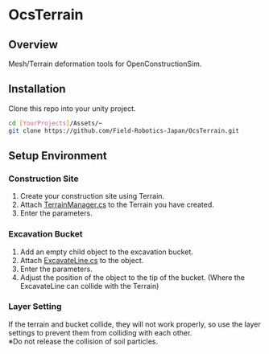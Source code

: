 # OcsTerrain

## Overview

Mesh/Terrain deformation tools for OpenConstructionSim.

## Installation

Clone this repo into your unity project.

```bash
cd [YourProjects]/Assets/~
git clone https://github.com/Field-Robotics-Japan/OcsTerrain.git
```

## Setup Environment
### Construction Site

1. Create your construction site using Terrain.
1. Attach [TerrainManager.cs](./Scripts/TerrainManager.cs) to the Terrain you have created.
1. Enter the parameters.

### Excavation Bucket

1. Add an empty child object to the excavation bucket.
1. Attach [ExcavateLine.cs](./Scripts/ExcavateLine.cs) to the object.
1. Enter the parameters.
1. Adjust the position of the object to the tip of the bucket. (Where the ExcavateLine can collide with the Terrain)

### Layer Setting

If the terrain and bucket collide, they will not work properly, so use the layer settings to prevent them from colliding with each other.  
※Do not release the collision of soil particles. 
